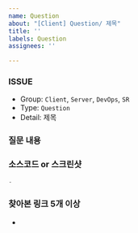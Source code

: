 ```yaml
---
name: Question
about: "[Client] Question/ 제목"
title: ''
labels: Question
assignees: ''

---
```


### ISSUE
* Group:  `Client`, `Server`, `DevOps`,  `SR`
* Type: `Question`
* Detail: 제목
### 질문 내용


### 소스코드 or 스크린샷
```js
-
```

### 찾아본 링크 5개 이상
*
